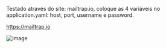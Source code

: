 Testado através do site: mailtrap.io, coloque as 4 variáveis no application.yaml:
host, port, username e password.

https://mailtrap.io

![image](https://github.com/pietroBragaAquinoJunior/email_to_json/assets/85259321/5484b1e1-698c-4ea6-a5f1-aa0ab33a76d7)
